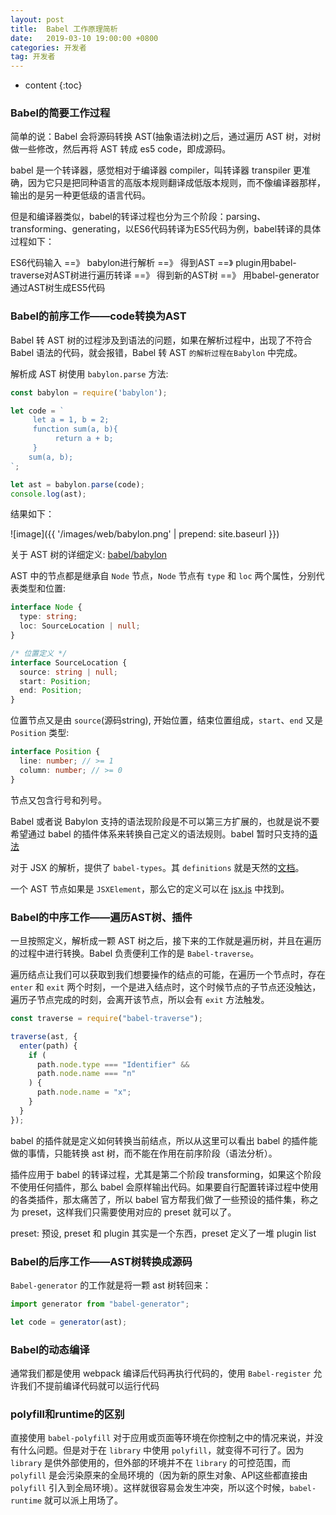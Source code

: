```yaml
---
layout: post
title:  Babel 工作原理简析
date:   2019-03-10 19:00:00 +0800
categories: 开发者
tag: 开发者
---
```


* content
{:toc}

### Babel的简要工作过程

简单的说：Babel 会将源码转换 AST(抽象语法树)之后，通过遍历 AST 树，对树做一些修改，然后再将 AST 转成 es5 code，即成源码。

babel 是一个转译器，感觉相对于编译器 compiler，叫转译器 transpiler 更准确，因为它只是把同种语言的高版本规则翻译成低版本规则，而不像编译器那样，输出的是另一种更低级的语言代码。

但是和编译器类似，babel的转译过程也分为三个阶段：parsing、transforming、generating，以ES6代码转译为ES5代码为例，babel转译的具体过程如下：

ES6代码输入 ==》 babylon进行解析 ==》 得到AST
==》 plugin用babel-traverse对AST树进行遍历转译 ==》 得到新的AST树
==》 用babel-generator通过AST树生成ES5代码

### Babel的前序工作——code转换为AST

Babel 转 AST 树的过程涉及到语法的问题，如果在解析过程中，出现了不符合 Babel 语法的代码，就会报错，Babel 转 AST `的解析过程在Babylon` 中完成。

解析成 AST 树使用 `babylon.parse` 方法:

```js
const babylon = require('babylon');

let code = `
     let a = 1, b = 2;
     function sum(a, b){
          return a + b;
     }
    sum(a, b);
`;

let ast = babylon.parse(code);
console.log(ast);
```

结果如下：

![image]({{ '/images/web/babylon.png' | prepend: site.baseurl }})

关于 AST 树的详细定义: [babel/babylon](https://github.com/babel/babylon/blob/master/ast/spec.md)

AST 中的节点都是继承自 `Node` 节点，`Node` 节点有 `type` 和 `loc` 两个属性，分别代表类型和位置:

```ts
interface Node {
  type: string;
  loc: SourceLocation | null;
}

/* 位置定义 */
interface SourceLocation {
  source: string | null;
  start: Position;
  end: Position;
}
```

位置节点又是由 `source`(源码string), 开始位置，结束位置组成，`start`、`end` 又是 `Position` 类型:

```ts
interface Position {
  line: number; // >= 1
  column: number; // >= 0
}
```

节点又包含行号和列号。

Babel 或者说 Babylon 支持的语法现阶段是不可以第三方扩展的，也就是说不要希望通过 babel 的插件体系来转换自己定义的语法规则。babel 暂时只支持的[语法](https://www.babeljs.cn/docs/core-packages/babylon/#%E6%8F%92%E4%BB%B6)

对于 JSX 的解析，提供了 `babel-types`。其 `definitions` 就是天然的[文档](https://github.com/babel/babel/tree/master/packages/babel-types/src/definitions)。

一个 AST 节点如果是 `JSXElement`，那么它的定义可以在 [jsx.js](https://github.com/babel/babel/blob/master/packages/babel-types/src/definitions/jsx.js#L38) 中找到。

### Babel的中序工作——遍历AST树、插件

一旦按照定义，解析成一颗 AST 树之后，接下来的工作就是遍历树，并且在遍历的过程中进行转换。Babel 负责便利工作的是 `Babel-traverse`。

遍历结点让我们可以获取到我们想要操作的结点的可能，在遍历一个节点时，存在 `enter` 和 `exit` 两个时刻，一个是进入结点时，这个时候节点的子节点还没触达，遍历子节点完成的时刻，会离开该节点，所以会有 `exit` 方法触发。

```js
const traverse = require("babel-traverse");

traverse(ast, {
  enter(path) {
    if (
      path.node.type === "Identifier" &&
      path.node.name === "n"
    ) {
      path.node.name = "x";
    }
  }
});
```

babel 的插件就是定义如何转换当前结点，所以从这里可以看出 babel 的插件能做的事情，只能转换 ast 树，而不能在作用在前序阶段（语法分析）。

插件应用于 babel 的转译过程，尤其是第二个阶段 transforming，如果这个阶段不使用任何插件，那么 babel 会原样输出代码。如果要自行配置转译过程中使用的各类插件，那太痛苦了，所以 babel 官方帮我们做了一些预设的插件集，称之为 preset，这样我们只需要使用对应的 preset 就可以了。

preset: 预设, preset 和 plugin 其实是一个东西，preset 定义了一堆 plugin list

### Babel的后序工作——AST树转换成源码

`Babel-generator` 的工作就是将一颗 ast 树转回来：

```js
import generator from "babel-generator";

let code = generator(ast);
```

### Babel的动态编译

通常我们都是使用 webpack 编译后代码再执行代码的，使用 `Babel-register` 允许我们不提前编译代码就可以运行代码

### polyfill和runtime的区别

直接使用 `babel-polyfill` 对于应用或页面等环境在你控制之中的情况来说，并没有什么问题。但是对于在 `library` 中使用 `polyfill`，就变得不可行了。因为 `library` 是供外部使用的，但外部的环境并不在 `library` 的可控范围，而 `polyfill` 是会污染原来的全局环境的（因为新的原生对象、API这些都直接由 `polyfill` 引入到全局环境）。这样就很容易会发生冲突，所以这个时候，`babel-runtime` 就可以派上用场了。
